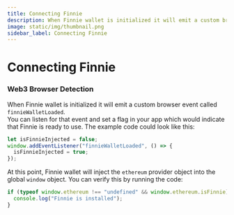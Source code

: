 ```yaml
---
title: Connecting Finnie
description: When Finnie wallet is initialized it will emit a custom browser event called `finnieWalletLoaded`.
image: static/img/thumbnail.png
sidebar_label: Connecting Finnie
---
```


# Connecting Finnie

### Web3 Browser Detection&#x20;

When Finnie wallet is initialized it will emit a custom browser event called `finnieWalletLoaded`.  
You can listen for that event and set a flag in your app which would indicate that Finnie is ready to use. The example code could look like this:

```jsx
let isFinnieInjected = false;
window.addEventListener("finnieWalletLoaded", () => {
  isFinnieInjected = true;
});
```

At this point, Finnie wallet will inject the `ethereum` provider object into the global `window` object. You can verify this by running the code:

```jsx
if (typeof window.ethereum !== "undefined" && window.ethereum.isFinnie) {
  console.log("Finnie is installed");
}
```
